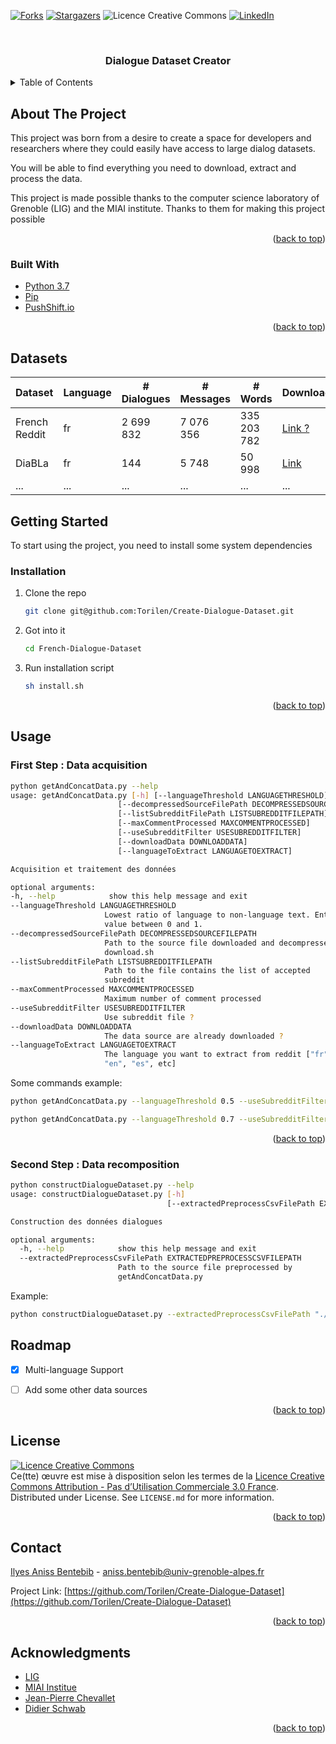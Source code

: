 <div id="top"></div>




<!-- PROJECT SHIELDS -->

[![Forks][forks-shield]][forks-url]
[![Stargazers][stars-shield]][stars-url]
<img alt="Licence Creative Commons" style="border-width:0" src="https://i.creativecommons.org/l/by-nc/3.0/fr/88x31.png" />
[![LinkedIn][linkedin-shield]][linkedin-url]



<!-- PROJECT LOGO -->
<br />
<div align="center">
  <!--<a href="https://github.com/Torilen/Create-Dialogue-Dataset"> -->
  <!--  <img src="images/logo.png" alt="Logo" width="80" height="80"> -->
  <!--</a> -->

  <h3 align="center">Dialogue Dataset Creator</h3>


</div>



<!-- TABLE OF CONTENTS -->
<details>
  <summary>Table of Contents</summary>
  <ol>
    <li>
      <a href="#about-the-project">About The Project</a>
      <ul>
        <li><a href="#built-with">Built With</a></li>
      </ul>
    </li>
    <li>
      <a href="#getting-started">Getting Started</a>
    </li>
    <li><a href="#usage">Usage</a></li>
    <li><a href="#roadmap">Roadmap</a></li>
    <li><a href="#contributing">Contributing</a></li>
    <li><a href="#license">License</a></li>
    <li><a href="#contact">Contact</a></li>
    <li><a href="#acknowledgments">Acknowledgments</a></li>
  </ol>
</details>



<!-- ABOUT THE PROJECT -->
## About The Project


This project was born from a desire to create a space for developers and 
researchers where they could easily have access to large dialog datasets.


You will be able to find everything you need to download, extract and process 
the data.

This project is made possible thanks to the computer science laboratory of 
Grenoble (LIG) and the MIAI institute. Thanks to them for making this 
project possible

<p align="right">(<a href="#top">back to top</a>)</p>



### Built With

* [Python 3.7](https://www.python.org/downloads/)
* [Pip](https://pypi.org/project/pip/)
* [PushShift.io](https://pushshift.io/)

<p align="right">(<a href="#top">back to top</a>)</p>


## Datasets
Dataset | Language | # Dialogues | # Messages | # Words | Download | Updated Date
--- | --- | --- | --- | --- | --- | ---
French Reddit | fr | 2 699 832 | 7 076 356 | 335 203 782  | [Link ?](#) | 10/12/2021
DiaBLa | fr | 144 | 5 748 | 50 998 | [Link](https://github.com/rbawden/DiaBLa-dataset/tree/master/DiaBLa-corpus/dialogues) | 15/12/2021
... | ... | ... | ...  | ... | ...

<!-- GETTING STARTED -->
## Getting Started

To start using the project, you need to install some system dependencies

### Installation

1. Clone the repo
   ```sh
   git clone git@github.com:Torilen/Create-Dialogue-Dataset.git
   ```
2. Got into it
   ```sh
   cd French-Dialogue-Dataset
   ```
3. Run installation script
   ```sh
   sh install.sh
   ```

<p align="right">(<a href="#top">back to top</a>)</p>



<!-- USAGE EXAMPLES -->
## Usage

### First Step : Data acquisition
   ```sh
   python getAndConcatData.py --help
usage: getAndConcatData.py [-h] [--languageThreshold LANGUAGETHRESHOLD]
                           [--decompressedSourceFilePath DECOMPRESSEDSOURCEFILEPATH]
                           [--listSubredditFilePath LISTSUBREDDITFILEPATH]
                           [--maxCommentProcessed MAXCOMMENTPROCESSED]
                           [--useSubredditFilter USESUBREDDITFILTER]
                           [--downloadData DOWNLOADDATA]
                           [--languageToExtract LANGUAGETOEXTRACT]

Acquisition et traitement des données

optional arguments:
  -h, --help            show this help message and exit
  --languageThreshold LANGUAGETHRESHOLD
                        Lowest ratio of language to non-language text. Enter a
                        value between 0 and 1.
  --decompressedSourceFilePath DECOMPRESSEDSOURCEFILEPATH
                        Path to the source file downloaded and decompressed by
                        download.sh
  --listSubredditFilePath LISTSUBREDDITFILEPATH
                        Path to the file contains the list of accepted
                        subreddit
  --maxCommentProcessed MAXCOMMENTPROCESSED
                        Maximum number of comment processed
  --useSubredditFilter USESUBREDDITFILTER
                        Use subreddit file ?
  --downloadData DOWNLOADDATA
                        The data source are already downloaded ?
  --languageToExtract LANGUAGETOEXTRACT
                        The language you want to extract from reddit ["fr",
                        "en", "es", etc]
   ```

Some commands example:
   ```sh
   python getAndConcatData.py --languageThreshold 0.5 --useSubredditFilter False --downloadData False --languageToExtract "fr"
   ```
   ```sh
   python getAndConcatData.py --languageThreshold 0.7 --useSubredditFilter True --languageToExtract "fr" --listSubredditFilePath "./data/acceptedSubbredit.txt"
   ```


<p align="right">(<a href="#top">back to top</a>)</p>

### Second Step : Data recomposition
```sh
python constructDialogueDataset.py --help
usage: constructDialogueDataset.py [-h]
                                   [--extractedPreprocessCsvFilePath EXTRACTEDPREPROCESSCSVFILEPATH]

Construction des données dialogues

optional arguments:
  -h, --help            show this help message and exit
  --extractedPreprocessCsvFilePath EXTRACTEDPREPROCESSCSVFILEPATH
                        Path to the source file preprocessed by
                        getAndConcatData.py
   ```
Example:
   ```sh
   python constructDialogueDataset.py --extractedPreprocessCsvFilePath "./reddit_source_fr_preprocessed.csv"
   ```
<!-- ROADMAP -->
## Roadmap

- [x] Multi-language Support
- [ ] Add some other data sources


<p align="right">(<a href="#top">back to top</a>)</p>


<!-- LICENSE -->
## License
<a rel="license" href="http://creativecommons.org/licenses/by-nc/3.0/fr/"><img alt="Licence Creative Commons" style="border-width:0" src="https://i.creativecommons.org/l/by-nc/3.0/fr/88x31.png" /></a><br />Ce(tte) œuvre est mise à disposition selon les termes de la <a rel="license" href="http://creativecommons.org/licenses/by-nc/3.0/fr/">Licence Creative Commons Attribution - Pas d’Utilisation Commerciale 3.0 France</a>.
Distributed under License. See `LICENSE.md` for more information.

<p align="right">(<a href="#top">back to top</a>)</p>



<!-- CONTACT -->
## Contact

[Ilyes Aniss Bentebib](https://ilyesbentebib.com) - aniss.bentebib@univ-grenoble-alpes.fr

Project Link: [https://github.com/Torilen/Create-Dialogue-Dataset](https://github.com/Torilen/Create-Dialogue-Dataset)

<p align="right">(<a href="#top">back to top</a>)</p>



<!-- ACKNOWLEDGMENTS -->
## Acknowledgments

* [LIG](https://liglab.fr)
* [MIAI Institue](https://miai.univ-grenoble-alpes.fr/)
* [Jean-Pierre Chevallet](https://www.linkedin.com/in/jean-pierre-chevallet-8191255/)
* [Didier Schwab](https://www.linkedin.com/in/didierschwab/?originalSubdomain=fr)

<p align="right">(<a href="#top">back to top</a>)</p>



<!-- MARKDOWN LINKS & IMAGES -->
<!-- https://www.markdownguide.org/basic-syntax/#reference-style-links -->
[contributors-shield]: https://img.shields.io/github/contributors/Torilen/French-Dialogue-Dataset.svg?style=for-the-badge
[contributors-url]: https://github.com/Torilen/French-Dialogue-Dataset/graphs/contributors
[forks-shield]: https://img.shields.io/github/forks/Torilen/French-Dialogue-Dataset.svg?style=for-the-badge
[forks-url]: https://github.com/Torilen/French-Dialogue-Dataset/network/members
[stars-shield]: https://img.shields.io/github/stars/Torilen/French-Dialogue-Dataset.svg?style=for-the-badge
[stars-url]: https://github.com/Torilen/French-Dialogue-Dataset/stargazers
[issues-shield]: https://img.shields.io/github/issues/Torilen/French-Dialogue-Dataset.svg?style=for-the-badge
[issues-url]: https://github.com/Torilen/French-Dialogue-Dataset/issues
[license-shield]: https://img.shields.io/github/license/Torilen/French-Dialogue-Dataset.svg?style=for-the-badge
[license-url]: https://github.com/Torilen/French-Dialogue-Dataset/blob/master/LICENSE.md
[linkedin-shield]: https://img.shields.io/badge/-LinkedIn-black.svg?style=for-the-badge&logo=linkedin&colorB=555
[linkedin-url]: https://www.linkedin.com/in/aniss-bentebib-a449a8155/
[product-screenshot]: images/screenshot.png
